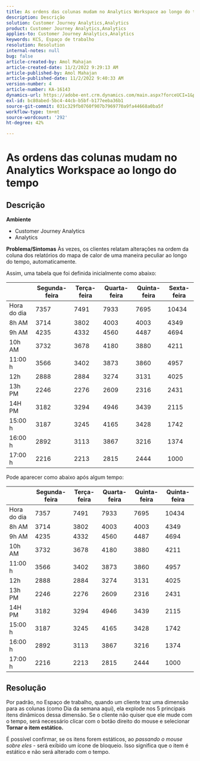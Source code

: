 ```yaml
---
title: As ordens das colunas mudam no Analytics Workspace ao longo do tempo
description: Descrição
solution: Customer Journey Analytics,Analytics
product: Customer Journey Analytics,Analytics
applies-to: Customer Journey Analytics,Analytics
keywords: KCS, Espaço de trabalho
resolution: Resolution
internal-notes: null
bug: false
article-created-by: Amol Mahajan
article-created-date: 11/2/2022 9:29:13 AM
article-published-by: Amol Mahajan
article-published-date: 11/2/2022 9:40:33 AM
version-number: 4
article-number: KA-16143
dynamics-url: https://adobe-ent.crm.dynamics.com/main.aspx?forceUCI=1&pagetype=entityrecord&etn=knowledgearticle&id=7eca03cc-905a-ed11-9561-6045bd006a22
exl-id: bc80abed-5bc4-44cb-b5bf-b177eeba36b1
source-git-commit: 031c329fb0760f907b7969770a9fa44668a0ba5f
workflow-type: tm+mt
source-wordcount: '292'
ht-degree: 42%

---
```


# As ordens das colunas mudam no Analytics Workspace ao longo do tempo

## Descrição

<b>Ambiente</b>
- Customer Journey Analytics
- Analytics



<b>Problema/Sintomas</b>
Às vezes, os clientes relatam alterações na ordem da coluna dos relatórios do mapa de calor de uma maneira peculiar ao longo do tempo, automaticamente.

Assim, uma tabela que foi definida inicialmente como abaixo:


|   | Segunda-feira | Terça-feira | Quarta-feira | Quinta-feira | Sexta-feira |
| --- | --- | --- | --- | --- | --- |
| Hora do dia | 7357 | 7491 | 7933 | 7695 | 10434 |
| 8h AM | 3714 | 3802 | 4003 | 4003 | 4349 |
| 9h AM | 4235 | 4332 | 4560 | 4487 | 4694 |
| 10h AM | 3732 | 3678 | 4180 | 3880 | 4211 |
| 11:00 h | 3566 | 3402 | 3873 | 3860 | 4957 |
| 12h | 2888 | 2884 | 3274 | 3131 | 4025 |
| 13h PM | 2246 | 2276 | 2609 | 2316 | 2431 |
| 14H PM | 3182 | 3294 | 4946 | 3439 | 2115 |
| 15:00 h | 3187 | 3245 | 4165 | 3428 | 1742 |
| 16:00 h | 2892 | 3113 | 3867 | 3216 | 1374 |
| 17:00 h | 2216 | 2213 | 2815 | 2444 | 1000 |


Pode aparecer como abaixo após algum tempo:


|   | Segunda-feira | Terça-feira | Quarta-feira | Quinta-feira | Quinta-feira |
| --- | --- | --- | --- | --- | --- |
| Hora do dia | 7357 | 7491 | 7933 | 7695 | 10434 |
| 8h AM | 3714 | 3802 | 4003 | 4003 | 4349 |
| 9h AM | 4235 | 4332 | 4560 | 4487 | 4694 |
| 10h AM | 3732 | 3678 | 4180 | 3880 | 4211 |
| 11:00 h | 3566 | 3402 | 3873 | 3860 | 4957 |
| 12h | 2888 | 2884 | 3274 | 3131 | 4025 |
| 13h PM | 2246 | 2276 | 2609 | 2316 | 2431 |
| 14H PM | 3182 | 3294 | 4946 | 3439 | 2115 |
| 15:00 h | 3187 | 3245 | 4165 | 3428 | 1742 |
| 16:00 h | 2892 | 3113 | 3867 | 3216 | 1374 |
| 17:00 h | 2216 | 2213 | 2815 | 2444 | 1000 |



## Resolução


Por padrão, no Espaço de trabalho, quando um cliente traz uma dimensão para as colunas (como Dia da semana aqui), ela explode nos 5 principais itens dinâmicos dessa dimensão. Se o cliente não quiser que ele mude com o tempo, será necessário clicar com o botão direito do mouse e selecionar <b>Tornar o item estático.</b>

É possível confirmar, se os itens forem estáticos, ao *passando o mouse sobre eles* - será exibido um ícone de bloqueio. Isso significa que o item é estático e não será alterado com o tempo.
